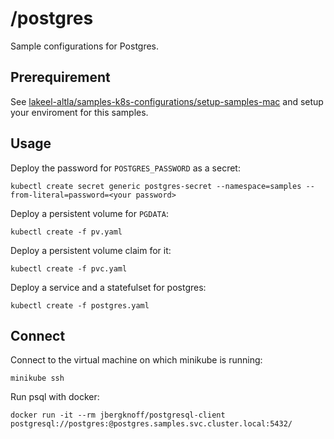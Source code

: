 # /postgres

Sample configurations for Postgres.

## Prerequirement

See [lakeel-altla/samples-k8s-configurations/setup-samples-mac](../setup-samples-mac) and setup your enviroment for this samples.

## Usage

Deploy the password for `POSTGRES_PASSWORD` as a secret:

```
kubectl create secret generic postgres-secret --namespace=samples --from-literal=password=<your password>
```

Deploy a persistent volume for `PGDATA`:

```
kubectl create -f pv.yaml
```

Deploy a persistent volume claim for it:

```
kubectl create -f pvc.yaml
```

Deploy a service and a statefulset for postgres:

```
kubectl create -f postgres.yaml
```

## Connect

Connect to the virtual machine on which minikube is running:

```
minikube ssh
```

Run psql with docker:

```
docker run -it --rm jbergknoff/postgresql-client postgresql://postgres:@postgres.samples.svc.cluster.local:5432/
```
